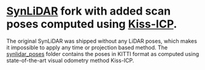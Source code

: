 # [SynLiDAR](https://github.com/xiaoaoran/SynLiDAR) fork with added scan poses computed using [Kiss-ICP](https://github.com/PRBonn/kiss-icp).

The original SynLiDAR was shipped without any LiDAR poses, which makes it impossible to apply any time or projection based method. The [synlidar_poses](synlidar_poses) folder contains the poses in KITTI format as computed using state-of-the-art visual odometry method Kiss-ICP.
